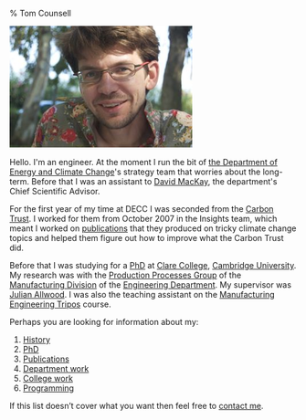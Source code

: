 % Tom Counsell

![](tomcounsell.jpg)

Hello. I'm an engineer. At the moment I run the bit of [the Department
of Energy and Climate Change][decc]'s strategy team
that worries about the long-term. Before that I was an assistant to
[David MacKay](http://www.inference.phy.cam.ac.uk/mackay/), the
department's Chief Scientific Advisor.

For the first year of my time at DECC I was seconded from the [Carbon
Trust](http://www.carbontrust.co.uk). I worked for them from October
2007 in the Insights team, which meant I worked on
[publications](view/Publications.html) that they produced on tricky
climate change topics and helped them figure out how to improve what the
Carbon Trust did.

Before that I was studying for a [PhD](view/Phd.html) at [Clare
College](http://www.clare.cam.ac.uk), [Cambridge
University](http://www.cam.ac.uk). My research was with the [Production
Processes Group](http://www.ifm.eng.cam.ac.uk/pp/) of the [Manufacturing
Division](http://www.ifm.eng.cam.ac.uk) of the [Engineering
Department](http://www.eng.cam.ac.uk). My supervisor was [Julian
Allwood](http://www.ifm.eng.cam.ac.uk/people/jma42/). I was also the
teaching assistant on the [Manufacturing Engineering
Tripos](http://www.ifm.eng.cam.ac.uk/met) course.

Perhaps you are looking for information about my:

1.  [History](view/History.html)
2.  [PhD](view/Phd.html)
3.  [Publications](view/Publications.html)
4.  [Department work](view/StuffIDoAroundTheDepartment.html)
5.  [College work](view/CollegeWork.html)
6.  [Programming](view/Programming.html)

If this list doesn’t cover what you want then feel free to [contact
me](view/HowToContactMe.html).

[decc]: https://www.gov.uk/government/organisations/department-of-energy-climate-change
